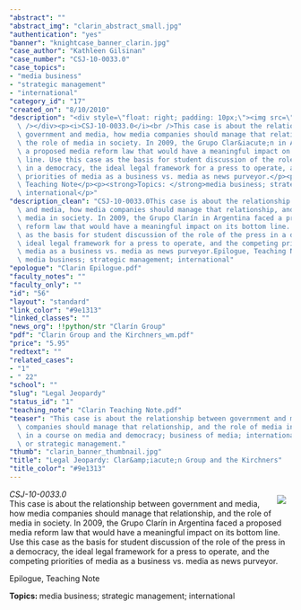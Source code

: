 ```yaml
---
"abstract": ""
"abstract_img": "clarin_abstract_small.jpg"
"authentication": "yes"
"banner": "knightcase_banner_clarin.jpg"
"case_author": "Kathleen Gilsinan"
"case_number": "CSJ-10-0033.0"
"case_topics":
- "media business"
- "strategic management"
- "international"
"category_id": "17"
"created_on": "8/10/2010"
"description": "<div style=\"float: right; padding: 10px;\"><img src=\"/casestudy/files/photos/434/clarin_abstract_small.jpg\"\
  \ /></div><p><i>CSJ-10-0033.0</i><br />This case is about the relationship between\
  \ government and media, how media companies should manage that relationship, and\
  \ the role of media in society. In 2009, the Grupo Clar&iacute;n in Argentina faced\
  \ a proposed media reform law that would have a meaningful impact on its bottom\
  \ line. Use this case as the basis for student discussion of the role of the press\
  \ in a democracy, the ideal legal framework for a press to operate, and the competing\
  \ priorities of media as a business vs. media as news purveyor.</p><p>Epilogue,\
  \ Teaching Note</p><p><strong>Topics: </strong>media business; strategic management;\
  \ international</p>"
"description_clean": "CSJ-10-0033.0This case is about the relationship between government\
  \ and media, how media companies should manage that relationship, and the role of\
  \ media in society. In 2009, the Grupo Clarín in Argentina faced a proposed media\
  \ reform law that would have a meaningful impact on its bottom line. Use this case\
  \ as the basis for student discussion of the role of the press in a democracy, the\
  \ ideal legal framework for a press to operate, and the competing priorities of\
  \ media as a business vs. media as news purveyor.Epilogue, Teaching NoteTopics:\
  \ media business; strategic management; international"
"epologue": "Clarin Epilogue.pdf"
"faculty_notes": ""
"faculty_only": ""
"id": "56"
"layout": "standard"
"link_color": "#9e1313"
"linked_classes": ""
"news_org": !!python/str "Clarín Group"
"pdf": "Clarin Group and the Kirchners_wm.pdf"
"price": "5.95"
"redtext": ""
"related_cases":
- "1"
- " 22"
"school": ""
"slug": "Legal Jeopardy"
"status_id": "1"
"teaching_note": "Clarin Teaching Note.pdf"
"teaser": "This case is about the relationship between government and media, how media\
  \ companies should manage that relationship, and the role of media in society. Use\
  \ in a course on media and democracy; business of media; international journalism;\
  \ or strategic management."
"thumb": "clarin_banner_thumbnail.jpg"
"title": "Legal Jeopardy: Clar&amp;iacute;n Group and the Kirchners"
"title_color": "#9e1313"
---
```

<div style="float: right; padding: 10px;"><img src="/casestudy/files/photos/434/clarin_abstract_small.jpg" /></div><p><i>CSJ-10-0033.0</i><br />This case is about the relationship between government and media, how media companies should manage that relationship, and the role of media in society. In 2009, the Grupo Clar&iacute;n in Argentina faced a proposed media reform law that would have a meaningful impact on its bottom line. Use this case as the basis for student discussion of the role of the press in a democracy, the ideal legal framework for a press to operate, and the competing priorities of media as a business vs. media as news purveyor.</p><p>Epilogue, Teaching Note</p><p><strong>Topics: </strong>media business; strategic management; international</p>
